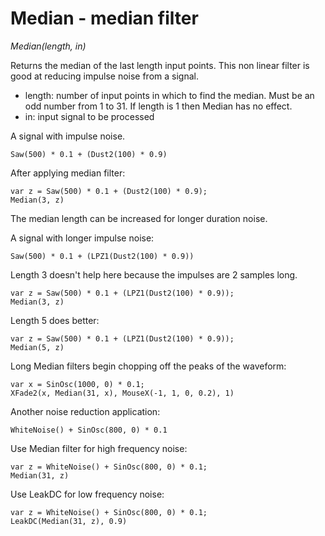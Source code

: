 # Median - median filter

_Median(length, in)_

Returns the median of the last length input points.  This non linear filter is good at reducing impulse noise from a signal.

- length: number of input points in which to find the median. Must be an odd number from 1 to 31. If length is 1 then Median has no effect.
- in: input signal to be processed

A signal with impulse noise.

	Saw(500) * 0.1 + (Dust2(100) * 0.9)

After applying median filter:

	var z = Saw(500) * 0.1 + (Dust2(100) * 0.9);
	Median(3, z)

The median length can be increased for longer duration noise.

A signal with longer impulse noise:

	Saw(500) * 0.1 + (LPZ1(Dust2(100) * 0.9))

Length 3 doesn't help here because the impulses are 2 samples long.

	var z = Saw(500) * 0.1 + (LPZ1(Dust2(100) * 0.9));
	Median(3, z)

Length 5 does better:

	var z = Saw(500) * 0.1 + (LPZ1(Dust2(100) * 0.9));
	Median(5, z)

Long Median filters begin chopping off the peaks of the waveform:

	var x = SinOsc(1000, 0) * 0.1;
	XFade2(x, Median(31, x), MouseX(-1, 1, 0, 0.2), 1)

Another noise reduction application:

	WhiteNoise() + SinOsc(800, 0) * 0.1

Use Median filter for high frequency noise:

	var z = WhiteNoise() + SinOsc(800, 0) * 0.1;
	Median(31, z)

Use LeakDC for low frequency noise:

	var z = WhiteNoise() + SinOsc(800, 0) * 0.1;
	LeakDC(Median(31, z), 0.9)

